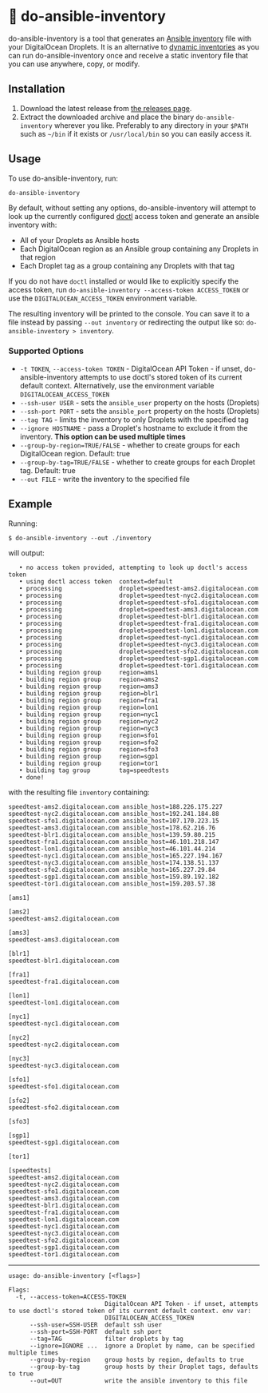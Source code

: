 # 📗 do-ansible-inventory

do-ansible-inventory is a tool that generates an [Ansible inventory](https://docs.ansible.com/ansible/latest/user_guide/intro_inventory.html) file with your DigitalOcean Droplets. It is an alternative to [dynamic inventories](https://docs.ansible.com/ansible/latest/user_guide/intro_dynamic_inventory.html#intro-dynamic-inventory) as you can run do-ansible-inventory once and receive a static inventory file that you can use anywhere, copy, or modify.

## Installation

1. Download the latest release from [the releases page](https://github.com/kamaln7/do-ansible-inventory/releases).
2. Extract the downloaded archive and place the binary `do-ansible-inventory` wherever you like. Preferably to any directory in your `$PATH` such as `~/bin` if it exists or `/usr/local/bin` so you can easily access it.

## Usage

To use do-ansible-inventory, run:

```
do-ansible-inventory
```

By default, without setting any options, do-ansible-inventory will attempt to look up the currently configured [doctl](https://github.com/digitalocean/doctl) access token and generate an ansible inventory with:

* All of your Droplets as Ansible hosts
* Each DigitalOcean region as an Ansible group containing any Droplets in that region
* Each Droplet tag as a group containing any Droplets with that tag

If you do not have `doctl` installed or would like to explicitly specify the access token, run `do-ansible-inventory --access-token ACCESS_TOKEN` or use the `DIGITALOCEAN_ACCESS_TOKEN` environment variable.

The resulting inventory will be printed to the console. You can save it to a file instead by passing `--out inventory` or redirecting the output like so: `do-ansible-inventory > inventory`.

### Supported Options

* `-t TOKEN`, `--access-token TOKEN` - DigitalOcean API Token - if unset, do-ansible-inventory attempts to use doctl's stored token of its current default context. Alternatively, use the environment variable `DIGITALOCEAN_ACCESS_TOKEN`
* `--ssh-user USER` - sets the `ansible_user` property on the hosts (Droplets)
* `--ssh-port PORT` - sets the `ansible_port` property on the hosts (Droplets)
* `--tag TAG` - limits the inventory to only Droplets with the specified tag
* `--ignore HOSTNAME` - pass a Droplet's hostname to exclude it from the inventory. **This option can be used multiple times**
* `--group-by-region=TRUE/FALSE` - whether to create groups for each DigitalOcean region. Default: true
* `--group-by-tag=TRUE/FALSE` - whether to create groups for each Droplet tag. Default: true
* `--out FILE` - write the inventory to the specified file

## Example

Running:

```
$ do-ansible-inventory --out ./inventory
```

will output:

```
   • no access token provided, attempting to look up doctl's access token
   • using doctl access token  context=default
   • processing                droplet=speedtest-ams2.digitalocean.com
   • processing                droplet=speedtest-nyc2.digitalocean.com
   • processing                droplet=speedtest-sfo1.digitalocean.com
   • processing                droplet=speedtest-ams3.digitalocean.com
   • processing                droplet=speedtest-blr1.digitalocean.com
   • processing                droplet=speedtest-fra1.digitalocean.com
   • processing                droplet=speedtest-lon1.digitalocean.com
   • processing                droplet=speedtest-nyc1.digitalocean.com
   • processing                droplet=speedtest-nyc3.digitalocean.com
   • processing                droplet=speedtest-sfo2.digitalocean.com
   • processing                droplet=speedtest-sgp1.digitalocean.com
   • processing                droplet=speedtest-tor1.digitalocean.com
   • building region group     region=ams1
   • building region group     region=ams2
   • building region group     region=ams3
   • building region group     region=blr1
   • building region group     region=fra1
   • building region group     region=lon1
   • building region group     region=nyc1
   • building region group     region=nyc2
   • building region group     region=nyc3
   • building region group     region=sfo1
   • building region group     region=sfo2
   • building region group     region=sfo3
   • building region group     region=sgp1
   • building region group     region=tor1
   • building tag group        tag=speedtests
   • done!
```

with the resulting file `inventory` containing:

```
speedtest-ams2.digitalocean.com ansible_host=188.226.175.227
speedtest-nyc2.digitalocean.com ansible_host=192.241.184.88
speedtest-sfo1.digitalocean.com ansible_host=107.170.223.15
speedtest-ams3.digitalocean.com ansible_host=178.62.216.76
speedtest-blr1.digitalocean.com ansible_host=139.59.80.215
speedtest-fra1.digitalocean.com ansible_host=46.101.218.147
speedtest-lon1.digitalocean.com ansible_host=46.101.44.214
speedtest-nyc1.digitalocean.com ansible_host=165.227.194.167
speedtest-nyc3.digitalocean.com ansible_host=174.138.51.137
speedtest-sfo2.digitalocean.com ansible_host=165.227.29.84
speedtest-sgp1.digitalocean.com ansible_host=159.89.192.182
speedtest-tor1.digitalocean.com ansible_host=159.203.57.38

[ams1]

[ams2]
speedtest-ams2.digitalocean.com

[ams3]
speedtest-ams3.digitalocean.com

[blr1]
speedtest-blr1.digitalocean.com

[fra1]
speedtest-fra1.digitalocean.com

[lon1]
speedtest-lon1.digitalocean.com

[nyc1]
speedtest-nyc1.digitalocean.com

[nyc2]
speedtest-nyc2.digitalocean.com

[nyc3]
speedtest-nyc3.digitalocean.com

[sfo1]
speedtest-sfo1.digitalocean.com

[sfo2]
speedtest-sfo2.digitalocean.com

[sfo3]

[sgp1]
speedtest-sgp1.digitalocean.com

[tor1]

[speedtests]
speedtest-ams2.digitalocean.com
speedtest-nyc2.digitalocean.com
speedtest-sfo1.digitalocean.com
speedtest-ams3.digitalocean.com
speedtest-blr1.digitalocean.com
speedtest-fra1.digitalocean.com
speedtest-lon1.digitalocean.com
speedtest-nyc1.digitalocean.com
speedtest-nyc3.digitalocean.com
speedtest-sfo2.digitalocean.com
speedtest-sgp1.digitalocean.com
speedtest-tor1.digitalocean.com
```

---

```
usage: do-ansible-inventory [<flags>]

Flags:
  -t, --access-token=ACCESS-TOKEN  
                           DigitalOcean API Token - if unset, attempts to use doctl's stored token of its current default context. env var:
                           DIGITALOCEAN_ACCESS_TOKEN
      --ssh-user=SSH-USER  default ssh user
      --ssh-port=SSH-PORT  default ssh port
      --tag=TAG            filter droplets by tag
      --ignore=IGNORE ...  ignore a Droplet by name, can be specified multiple times
      --group-by-region    group hosts by region, defaults to true
      --group-by-tag       group hosts by their Droplet tags, defaults to true
      --out=OUT            write the ansible inventory to this file
```
